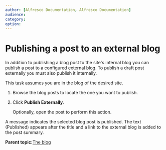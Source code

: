 ```yaml
---
author: [Alfresco Documentation, Alfresco Documentation]
audience: 
category: 
option: 
---
```


# Publishing a post to an external blog

In addition to publishing a blog post to the site's internal blog you can publish a post to a configured external blog. To publish a draft post externally you must also publish it internally.

This task assumes you are in the blog of the desired site.

1.  Browse the blog posts to locate the one you want to publish.

2.  Click **Publish Externally**.

    Optionally, open the post to perform this action.


A message indicates the selected blog post is published. The text \(Published\) appears after the title and a link to the external blog is added to the post summary.

**Parent topic:**[The blog](../concepts/blog-intro.md)


